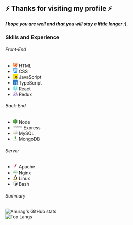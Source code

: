 ## ⚡ Thanks for visiting my profile ⚡
#####  I hope you are well and that you will stay a little longer :).
### Skills and Experience
###### Front-End
* <img src="https://github.com/Mattarek/Mattarek/blob/main/assets/html.png?raw=true" alt="HTML emoji" height="15"/> HTML
* <img src="https://github.com/Mattarek/Mattarek/blob/main/assets/css-3.png?raw=true" alt="CSS emoji" height="15"/> CSS
* <img src="https://github.com/Mattarek/Mattarek/blob/main/assets/js.png?raw=true" alt="JS emoji" height="15"/> JavaScript
* <img src="https://github.com/Mattarek/Mattarek/blob/main/assets/typescript.png?raw=true" alt="TS emoji" height="15"/> TypeScript
* <img src="https://github.com/Mattarek/Mattarek/blob/main/assets/react.png" alt="React emoji" height="15"/> React
* <img src="https://github.com/Mattarek/Mattarek/blob/main/assets/redux.png" alt="Redux emoji" height="15"/> Redux

###### Back-End
* <img src="https://github.com/Mattarek/Mattarek/blob/main/assets/node-js.png?raw=true" alt="Node emoji" height="15"/> Node
* <img src="https://raw.githubusercontent.com/Mattarek/Mattarek/main/assets/expressjs.webp" alt="Express emoji" height="15"/> Express
* <img src="https://github.com/Mattarek/Mattarek/blob/main/assets/mysql.png?raw=true" alt="MySQL emoji" height="15"/> MySQL
* <img src="https://github.com/Mattarek/Mattarek/blob/main/assets/MongoDB.png?raw=true" alt="MongoDB emoji" height="15"/> MongoDB

###### Server
* <img src="https://github.com/Mattarek/Mattarek/blob/main/assets/apache.png?raw=true" alt="Apache emoji" height="15"/> Apache
* <img src="https://github.com/Mattarek/Mattarek/blob/main/assets/nginx.png?raw=true" alt="Nginx emoji" height="15"/> Nginx
* <img src="https://github.com/Mattarek/Mattarek/blob/main/assets/linux.png?raw=true" alt="Linux emoji" height="15"/> Linux
* <img src="https://github.com/Mattarek/Mattarek/blob/main/assets/gnu-bash.png?raw=true" alt="Bash emoji" height="15"/> Bash

###### Summary
![Anurag's GitHub stats](https://github-readme-stats.vercel.app/api?username=Mattarek&show_icons=true&theme=radical)
<br>
![Top Langs](https://github-readme-stats.vercel.app/api/top-langs/?username=Mattarek&layout=compact)
